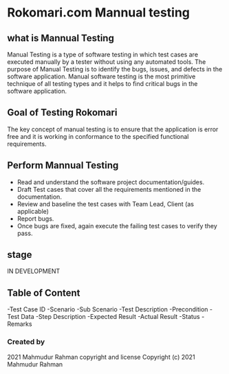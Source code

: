# Rokomari.com Mannual testing

## what is Mannual Testing

Manual Testing is a type of software testing in which test
cases are executed manually by a tester without using any automated tools. The purpose of Manual Testing is to identify the bugs, issues, and defects in the software application. Manual software testing is
the most primitive technique of all testing types and it helps to find critical bugs in the software application.

## Goal of Testing Rokomari

The key concept of manual testing is to ensure that the application is error free and it is working in conformance to the specified functional requirements.

## Perform Mannual Testing

- Read and understand the software project documentation/guides.
- Draft Test cases that cover all the requirements mentioned in the documentation.
- Review and baseline the test cases with Team Lead, Client (as applicable)
- Report bugs.
- Once bugs are fixed, again execute the failing test cases to verify they pass.

## stage

IN DEVELOPMENT

## Table of Content

-Test Case ID
-Scenario
-Sub Scenario
-Test Description
-Precondition
-Test Data
-Step Description
-Expected Result
-Actual Result
-Status
-Remarks

### Created by

2021 Mahmudur Rahman
copyright and license
Copyright (c) 2021 Mahmudur Rahman
